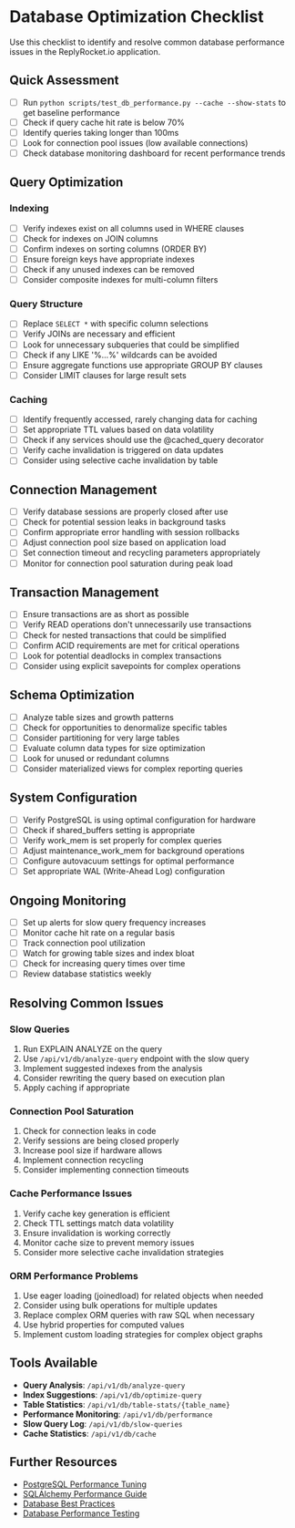# Database Optimization Checklist

Use this checklist to identify and resolve common database performance issues in the ReplyRocket.io application.

## Quick Assessment

- [ ] Run `python scripts/test_db_performance.py --cache --show-stats` to get baseline performance
- [ ] Check if query cache hit rate is below 70%
- [ ] Identify queries taking longer than 100ms
- [ ] Look for connection pool issues (low available connections)
- [ ] Check database monitoring dashboard for recent performance trends

## Query Optimization

### Indexing
- [ ] Verify indexes exist on all columns used in WHERE clauses
- [ ] Check for indexes on JOIN columns
- [ ] Confirm indexes on sorting columns (ORDER BY)
- [ ] Ensure foreign keys have appropriate indexes
- [ ] Check if any unused indexes can be removed
- [ ] Consider composite indexes for multi-column filters

### Query Structure
- [ ] Replace `SELECT *` with specific column selections
- [ ] Verify JOINs are necessary and efficient
- [ ] Look for unnecessary subqueries that could be simplified
- [ ] Check if any LIKE '%...%' wildcards can be avoided
- [ ] Ensure aggregate functions use appropriate GROUP BY clauses
- [ ] Consider LIMIT clauses for large result sets

### Caching
- [ ] Identify frequently accessed, rarely changing data for caching
- [ ] Set appropriate TTL values based on data volatility
- [ ] Check if any services should use the @cached_query decorator
- [ ] Verify cache invalidation is triggered on data updates
- [ ] Consider using selective cache invalidation by table

## Connection Management

- [ ] Verify database sessions are properly closed after use
- [ ] Check for potential session leaks in background tasks
- [ ] Confirm appropriate error handling with session rollbacks
- [ ] Adjust connection pool size based on application load
- [ ] Set connection timeout and recycling parameters appropriately
- [ ] Monitor for connection pool saturation during peak load

## Transaction Management

- [ ] Ensure transactions are as short as possible
- [ ] Verify READ operations don't unnecessarily use transactions
- [ ] Check for nested transactions that could be simplified
- [ ] Confirm ACID requirements are met for critical operations
- [ ] Look for potential deadlocks in complex transactions
- [ ] Consider using explicit savepoints for complex operations

## Schema Optimization

- [ ] Analyze table sizes and growth patterns
- [ ] Check for opportunities to denormalize specific tables
- [ ] Consider partitioning for very large tables
- [ ] Evaluate column data types for size optimization
- [ ] Look for unused or redundant columns
- [ ] Consider materialized views for complex reporting queries

## System Configuration

- [ ] Verify PostgreSQL is using optimal configuration for hardware
- [ ] Check if shared_buffers setting is appropriate
- [ ] Verify work_mem is set properly for complex queries
- [ ] Adjust maintenance_work_mem for background operations
- [ ] Configure autovacuum settings for optimal performance
- [ ] Set appropriate WAL (Write-Ahead Log) configuration

## Ongoing Monitoring

- [ ] Set up alerts for slow query frequency increases
- [ ] Monitor cache hit rate on a regular basis
- [ ] Track connection pool utilization
- [ ] Watch for growing table sizes and index bloat
- [ ] Check for increasing query times over time
- [ ] Review database statistics weekly

## Resolving Common Issues

### Slow Queries
1. Run EXPLAIN ANALYZE on the query
2. Use `/api/v1/db/analyze-query` endpoint with the slow query
3. Implement suggested indexes from the analysis
4. Consider rewriting the query based on execution plan
5. Apply caching if appropriate

### Connection Pool Saturation
1. Check for connection leaks in code
2. Verify sessions are being closed properly
3. Increase pool size if hardware allows
4. Implement connection recycling
5. Consider implementing connection timeouts

### Cache Performance Issues
1. Verify cache key generation is efficient
2. Check TTL settings match data volatility
3. Ensure invalidation is working correctly
4. Monitor cache size to prevent memory issues
5. Consider more selective cache invalidation strategies

### ORM Performance Problems
1. Use eager loading (joinedload) for related objects when needed
2. Consider using bulk operations for multiple updates
3. Replace complex ORM queries with raw SQL when necessary
4. Use hybrid properties for computed values
5. Implement custom loading strategies for complex object graphs

## Tools Available

- **Query Analysis**: `/api/v1/db/analyze-query`
- **Index Suggestions**: `/api/v1/db/optimize-query`
- **Table Statistics**: `/api/v1/db/table-stats/{table_name}`
- **Performance Monitoring**: `/api/v1/db/performance`
- **Slow Query Log**: `/api/v1/db/slow-queries`
- **Cache Statistics**: `/api/v1/db/cache`

## Further Resources

- [PostgreSQL Performance Tuning](https://www.postgresql.org/docs/current/performance-tips.html)
- [SQLAlchemy Performance Guide](https://docs.sqlalchemy.org/en/14/faq/performance.html)
- [Database Best Practices](docs/database_best_practices.md)
- [Database Performance Testing](docs/database_performance_testing.md) 
